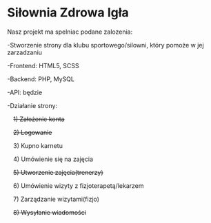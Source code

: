 # Siłownia Zdrowa Igła

Nasz projekt ma spelniac podane zalozenia:

-Stworzenie strony dla klubu sportowego/silowni, który pomoże w jej zarzadzaniu

-Frontend: HTML5, SCSS

-Backend: PHP, MySQL

-API: będzie

-Działanie strony:

&emsp;<del>1) Założenie konta </del>

&emsp;<del>2) Logowanie</del>

&emsp;3) Kupno karnetu

&emsp;4) Umówienie się na zajęcia

&emsp;<del>5) Utworzenie zajęcia(trenerzy)</del>

&emsp;6) Umówienie wizyty z fizjoterapetą/lekarzem

&emsp;7) Zarządzanie wizytami(fizjo)

&emsp;<del>8) Wysyłanie wiadomości</del>
